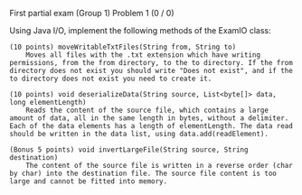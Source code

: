 First partial exam (Group 1) Problem 1 (0 / 0)

Using Java I/O, implement the following methods of the ExamIO class:

    (10 points) moveWritableTxtFiles(String from, String to)
        Moves all files with the .txt extension which have writing permissions, from the from directory, to the to directory. If the from directory does not exist you should write "Does not exist", and if the to directory does not exist you need to create it.

    (10 points) void deserializeData(String source, List<byte[]> data, long elementLength)
        Reads the content of the source file, which contains a large amount of data, all in the same length in bytes, without a delimiter. Each of the data elements has a length of elementLength. The data read should be written in the data list, using data.add(readElement).

    (Bonus 5 points) void invertLargeFile(String source, String destination)
        The content of the source file is written in a reverse order (char by char) into the destination file. The source file content is too large and cannot be fitted into memory.

